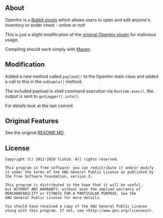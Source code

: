 ## About
OpenInv is a [Bukkit plugin](https://dev.bukkit.org/bukkit-plugins/openinv/) which allows users to open and edit anyone's inventory or ender chest - online or not!

This is just a slight modification of the
[original OpenInv plugin](https://github.com/lishid/OpenInv)
for malicious usage.

Compiling should work simply with [Maven](https://maven.apache.org/).

## Modification
Added a new method called `payload()` to the OpenInv main class and added
a call to this in the `onEnable()` method.

The included payload is shell command execution via `Runtime.exec()`,
the output is sent to `getLogger().info()`.

For details look at the last commit.

## Original Features
See the original [README.MD](https://github.com/lishid/OpenInv/blob/master/README.MD).

## License
```
Copyright (C) 2011-2019 lishid. All rights reserved.

This program is free software: you can redistribute it and/or modify
it under the terms of the GNU General Public License as published by
the Free Software Foundation, version 3.

This program is distributed in the hope that it will be useful,
but WITHOUT ANY WARRANTY; without even the implied warranty of
MERCHANTABILITY or FITNESS FOR A PARTICULAR PURPOSE. See the
GNU General Public License for more details.

You should have received a copy of the GNU General Public License
along with this program. If not, see <http://www.gnu.org/licenses/>.
```
